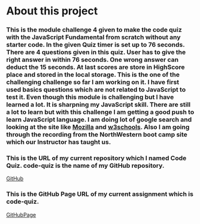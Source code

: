 # About this project
### This is the module challenge 4 given to make the code quiz with the JavaScript Fundamental from scratch without any starter code. In the given Quiz timer is set up to 76 seconds. There are 4 questions given in this quiz. User has to give the right answer in within 76 seconds. One wrong answer can deduct the 15 seconds. At last scores are store in HighScore place and stored in the local storage. This is the one of the challenging challenge so far I am working on it. I have first used basics questions which are not related to JavaScript to test it. Even though this module is challenging but I have learned a lot. It is sharpning my JavaScript skill. There are still a lot to learn but with this challenge I am getting a good push to learn JavaScript language. I am doing lot of google search  and looking at the site like [Mozilla]( https://developer.mozilla.org/en-US/docs/Web/JavaScript "dev.Mozilla") and [w3schools](https://www.w3schools.com/js/ "w3Schools"). Also I am going through the recording from the NorthWestern boot camp site which our Instructor has taught us.

### This is the URL of my current repository which I named Code Quiz. code-quiz is the name of my GitHub repository.
[GitHub](https://github.com/jaya4ever/code-quiz "GitHub Repository")

### This is the GitHub Page URL of my current assignment which is code-quiz.
[GitHubPage]( https://jaya4ever.github.io/code-quiz/ "GitHub Page")